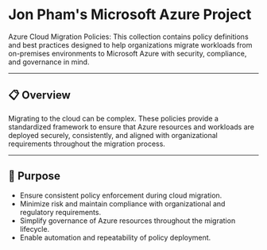# Jon Pham's Microsoft Azure Project

Azure Cloud Migration Policies: This collection contains policy definitions and best practices designed to help organizations migrate workloads from on-premises environments to Microsoft Azure with security, compliance, and governance in mind.

---

## 📋 Overview

Migrating to the cloud can be complex. These policies provide a standardized framework to ensure that Azure resources and workloads are deployed securely, consistently, and aligned with organizational requirements throughout the migration process.

---

## 🎯 Purpose

- Ensure consistent policy enforcement during cloud migration.
- Minimize risk and maintain compliance with organizational and regulatory requirements.
- Simplify governance of Azure resources throughout the migration lifecycle.
- Enable automation and repeatability of policy deployment.



